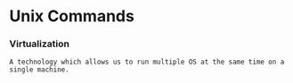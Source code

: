 # Unix Commands
### Virtualization 
```
A technology which allows us to run multiple OS at the same time on a single machine.
```
